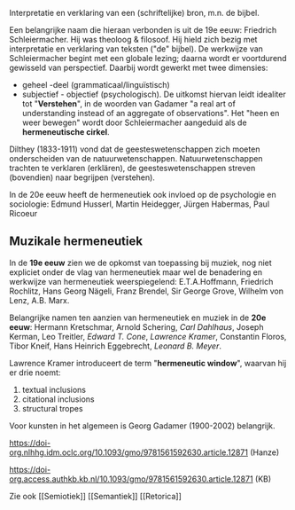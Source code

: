 Interpretatie en verklaring van een (schriftelijke) bron, m.n. de bijbel.

Een belangrijke naam die hieraan verbonden is uit de 19e eeuw: Friedrich Schleiermacher. Hij was theoloog & filosoof. Hij hield zich bezig met interpretatie en verklaring van teksten ("de" bijbel). De werkwijze van Schleiermacher begint met een globale lezing; daarna wordt er voortdurend gewisseld van perspectief. Daarbij wordt gewerkt met twee dimensies: 
- geheel -deel (grammaticaal/linguïstisch)
- subjectief - objectief (psychologisch).
De uitkomst hiervan leidt idealiter tot "**Verstehen**", in de woorden van Gadamer "a real art of understanding instead of an aggregate of observations". Het "heen en weer bewegen" wordt door Schleiermacher aangeduid als de **hermeneutische cirkel**.

Dilthey (1833-1911) vond dat de geesteswetenschappen zich moeten onderscheiden van de natuurwetenschappen.  Natuurwetenschappen trachten te verklaren (erklären), de geesteswetenschappen streven (bovendien) naar begrijpen (verstehen).

In de 20e eeuw heeft de hermeneutiek ook invloed op de psychologie en sociologie: Edmund Husserl, Martin Heidegger, Jürgen Habermas, Paul Ricoeur
## Muzikale hermeneutiek
In de **19e eeuw** zien we de opkomst van toepassing bij muziek, nog niet expliciet onder de vlag van hermeneutiek maar wel de benadering en werkwijze van hermeneutiek weerspiegelend:
E.T.A.Hoffmann, Friedrich Rochlitz, Hans Georg Nägeli, Franz Brendel, Sir George Grove, Wilhelm von Lenz, A.B. Marx.

Belangrijke namen ten aanzien van hermeneutiek en muziek in de **20e eeuw**:
Hermann Kretschmar, Arnold Schering, _Carl Dahlhaus_, Joseph Kerman, Leo Treitler, _Edward T. Cone_, *Lawrence Kramer*, Constantin Floros, Tibor Kneif, Hans Heinrich Eggebrecht, _Leonard B. Meyer_.

Lawrence Kramer introduceert de term "**hermeneutic window**", waarvan hij er drie noemt:
1. textual inclusions
2. citational inclusions
3. structural tropes

Voor kunsten in het algemeen is Georg Gadamer (1900-2002) belangrijk.

https://doi-org.nlhhg.idm.oclc.org/10.1093/gmo/9781561592630.article.12871 (Hanze)

https://doi-org.access.authkb.kb.nl/10.1093/gmo/9781561592630.article.12871 (KB)

Zie ook [[Semiotiek]] [[Semantiek]] [[Retorica]]
